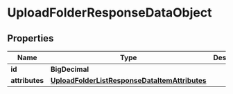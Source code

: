 

# UploadFolderResponseDataObject


## Properties

| Name | Type | Description | Notes |
|------------ | ------------- | ------------- | -------------|
|**id** | **BigDecimal** |  |  [optional] |
|**attributes** | [**UploadFolderListResponseDataItemAttributes**](UploadFolderListResponseDataItemAttributes.md) |  |  [optional] |




